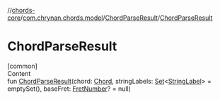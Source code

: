 //[chords-core](../../../index.md)/[com.chrynan.chords.model](../index.md)/[ChordParseResult](index.md)/[ChordParseResult](-chord-parse-result.md)



# ChordParseResult  
[common]  
Content  
fun [ChordParseResult](-chord-parse-result.md)(chord: [Chord](../-chord/index.md), stringLabels: [Set](https://kotlinlang.org/api/latest/jvm/stdlib/kotlin.collections/-set/index.html)<[StringLabel](../-string-label/index.md)> = emptySet(), baseFret: [FretNumber](../-fret-number/index.md)? = null)  



